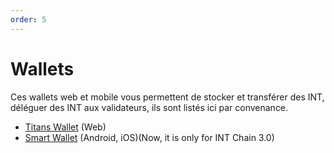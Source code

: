 ```yaml
---
order: 5
---
```


# Wallets

Ces wallets web et mobile vous permettent de stocker et transférer des INT, déléguer des INT aux validateurs, ils sont listés ici par convenance.

- [Titans Wallet](http://titanswallet.intchain.io/#/) (Web)
- [Smart Wallet](https://intchain.io/#wallet) (Android, iOS)(Now, it is only for INT Chain 3.0)
